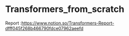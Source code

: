 # Transformers_from_scratch
Report :https://www.notion.so/Transformers-Report-dfff045f268b466790fdce07962aeefd
